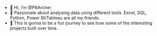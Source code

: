 - 👋 Hi, I’m @P8Archer
- 👀 Passionate about analysing data using different tools. Excel, SQL, Python, Power BI/Tableau are all my friends.
- 💞️ This is gonna to be a fun journey to see how some of the interesting projects built over time.
